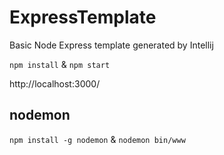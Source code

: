 # ExpressTemplate

Basic Node Express template generated by Intellij

`npm install` & `npm start`

http://localhost:3000/

## nodemon

`npm install -g nodemon` & `nodemon bin/www`
